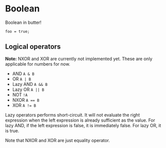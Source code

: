 # Boolean

Boolean in butter!

```butter
foo = true;
```

## Logical operators

**Note:** NXOR and XOR are currently not implemented yet. These are only applicable for numbers for now.

- AND `A & B`
- OR `A | B`
- Lazy AND `A && B`
- Lazy OR `A || B`
- NOT `!A`
- NXOR `A == B`
- XOR `A != B`

Lazy operators performs short-circuit. It will not evaluate the right expression when the left expression is already sufficient as the value. For lazy AND, if the left expression is false, it is immediately false. For lazy OR, it is true.

Note that NXOR and XOR are just equality operator.
